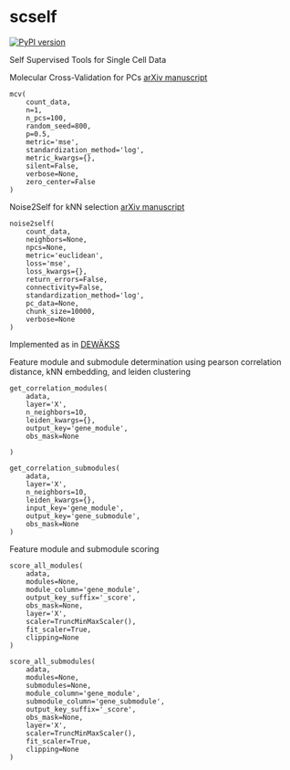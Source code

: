 # scself

[![PyPI version](https://badge.fury.io/py/scself.svg)](https://badge.fury.io/py/scself)

Self Supervised Tools for Single Cell Data

Molecular Cross-Validation for PCs [arXiv manuscript](https://www.biorxiv.org/content/10.1101/786269v1)

```
mcv(
    count_data,
    n=1,
    n_pcs=100,
    random_seed=800,
    p=0.5,
    metric='mse',
    standardization_method='log',
    metric_kwargs={},
    silent=False,
    verbose=None,
    zero_center=False
)
```

Noise2Self for kNN selection [arXiv manuscript](https://arxiv.org/abs/1901.11365)

```
noise2self(
    count_data,
    neighbors=None,
    npcs=None,
    metric='euclidean',
    loss='mse',
    loss_kwargs={},
    return_errors=False,
    connectivity=False,
    standardization_method='log',
    pc_data=None,
    chunk_size=10000,
    verbose=None
)
```

Implemented as in [DEWÄKSS](https://journals.plos.org/ploscompbiol/article?id=10.1371/journal.pcbi.1008569)

Feature module and submodule determination using pearson correlation distance, kNN embedding, and leiden clustering
```
get_correlation_modules(
    adata,
    layer='X',
    n_neighbors=10,
    leiden_kwargs={},
    output_key='gene_module',
    obs_mask=None

)

get_correlation_submodules(
    adata,
    layer='X',
    n_neighbors=10,
    leiden_kwargs={},
    input_key='gene_module',
    output_key='gene_submodule',
    obs_mask=None
)
```

Feature module and submodule scoring
```
score_all_modules(
    adata,
    modules=None,
    module_column='gene_module',
    output_key_suffix='_score',
    obs_mask=None,
    layer='X',
    scaler=TruncMinMaxScaler(),
    fit_scaler=True,
    clipping=None
)

score_all_submodules(
    adata,
    modules=None,
    submodules=None,
    module_column='gene_module',
    submodule_column='gene_submodule',
    output_key_suffix='_score',
    obs_mask=None,
    layer='X',
    scaler=TruncMinMaxScaler(),
    fit_scaler=True,
    clipping=None
)
```